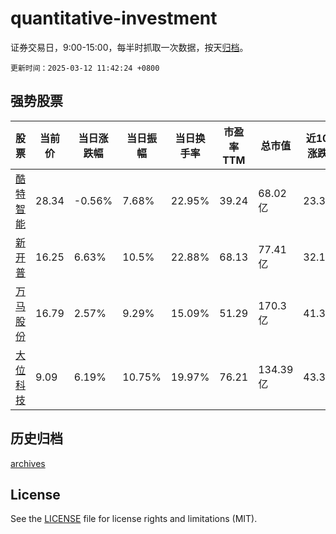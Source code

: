 # quantitative-investment

证券交易日，9:00-15:00，每半时抓取一次数据，按天[归档](archives)。

`更新时间：2025-03-12 11:42:24 +0800`

## 强势股票

|股票|当前价|当日涨跌幅|当日振幅|当日换手率|市盈率TTM|总市值|近10日涨跌幅|
|----|----|----|----|----|----|----|----|
|[酷特智能](https://xueqiu.com/S/SZ300840)|28.34|-0.56%|7.68%|22.95%|39.24|68.02亿|23.32%|
|[新开普](https://xueqiu.com/S/SZ300248)|16.25|6.63%|10.5%|22.88%|68.13|77.41亿|32.11%|
|[万马股份](https://xueqiu.com/S/SZ002276)|16.79|2.57%|9.29%|15.09%|51.29|170.3亿|41.33%|
|[大位科技](https://xueqiu.com/S/SH600589)|9.09|6.19%|10.75%|19.97%|76.21|134.39亿|43.38%|

## 历史归档

[archives](archives)

## License

See the [LICENSE](LICENSE) file for license rights and limitations (MIT).